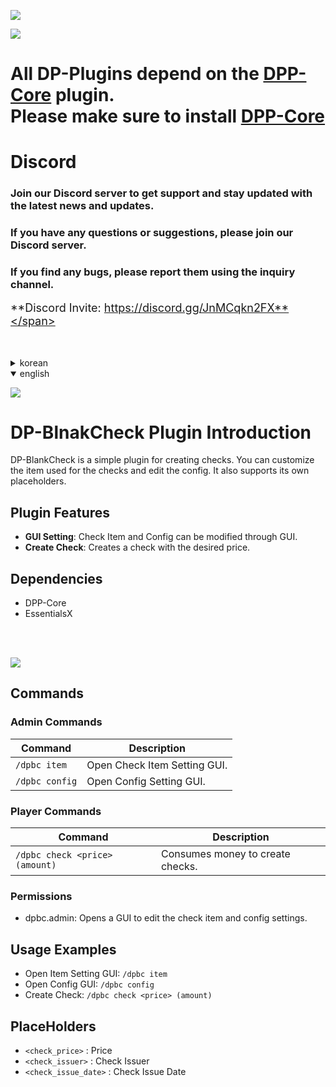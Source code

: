 ![](https://dpnw.site/assets/img/logo_white.png)

![](https://dpnw.site/assets/img/desc_card/dppcore.jpg)

# All DP-Plugins depend on the [DPP-Core](https://dpnw.site/plugin.html?plugin=DPP-Core) plugin. <br>Please make sure to install [DPP-Core](https://dpnw.site/plugin.html?plugin=DPP-Core)

# Discord
### Join our Discord server to get support and stay updated with the latest news and updates.

### If you have any questions or suggestions, please join our Discord server.

### If you find any bugs, please report them using the inquiry channel.

<span style="font-size: 18px;">**Discord Invite: https://discord.gg/JnMCqkn2FX**</span>

<br>
<br>

<details>
	<summary>korean</summary>

![](https://dpnw.site/assets/img/desc_card/desc.jpg)

# DP-SimplePrefix 플러그인 소개
DP-BlankCheck는 수표를 생성하는 간단한 플러그인입니다. 수표에 사용될 아이템과 Config를 수정할 수 있습니다. 자체 플레이스 홀더를 지원합니다.

## 플러그인 특징
- **GUI 설정**: 수표 아이템과 Config를 GUI로 설정할 수 있습니다.
- **수표 생성**: 원하는 가격의 수표를 생성할 수 있습니다.

## 의존성
- DPP-Core
- EssentialsX

<br>
<br>

![](https://dpnw.site/assets/img/desc_card/cmd-perm.jpg)

## 명령어
### 관리자 명령어
| 명령어 | 설명                     |
|--------|------------------------|
| `/dpbc item` | 수표 아이템을 설정하는 GUI를 엽니다. |
| `/dpbc config` | Config를 수정하는 GUI를 엽니다. |

### 유저 명령어
| 명령어 | 설명                 |
|--------|--------------------|
| `/dpbc check <price> (amount)` | 돈을 소비하여 수표를 생성합니다. |

### 권한
- dpbc.admin: 수표 아이템과 Config 설정을 수정하는 GUI를 엽니다.

## 사용법 예시
- 아이템 설정 GUI: `/dpbc item`
- Config GUI: `/dpbc config`
- 수표 생성: `/dpbc check <price> (amount)`

## 플레이스홀더
- `<check_price>` : 가격
- `<check_issuer>` : 수표 생성자
- `<check_issue_date>` : 수표 생성 일자

</details>

<details open>
	<summary>english</summary>

![](https://dpnw.site/assets/img/desc_card/desc.jpg)

# DP-BlnakCheck Plugin Introduction

DP-BlankCheck is a simple plugin for creating checks. You can customize the item used for the checks and edit the config. It also supports its own placeholders.

## Plugin Features
- **GUI Setting**: Check Item and Config can be modified through GUI.
- **Create Check**: Creates a check with the desired price.
## Dependencies
- DPP-Core
- EssentialsX

<br>
<br>

![](https://dpnw.site/assets/img/desc_card/cmd-perm.jpg)

## Commands
### Admin Commands
| Command | Description                 |
|---------|-----------------------------|
| `/dpbc item` | Open Check Item Setting GUI. |
| `/dpbc config` | Open Config Setting GUI.    |

### Player Commands
| Command | Description                                                            |
|---------|------------------------------------------------------------------------|
| `/dpbc check <price> (amount)` | Consumes money to create checks. |

### Permissions
- dpbc.admin: Opens a GUI to edit the check item and config settings.
 
## Usage Examples
- Open Item Setting GUI: `/dpbc item`
- Open Config GUI: `/dpbc config`
- Create Check: `/dpbc check <price> (amount)`


## PlaceHolders
- `<check_price>` : Price
- `<check_issuer>` : Check Issuer
- `<check_issue_date>` : Check Issue Date
</details>

<br>
<br>
